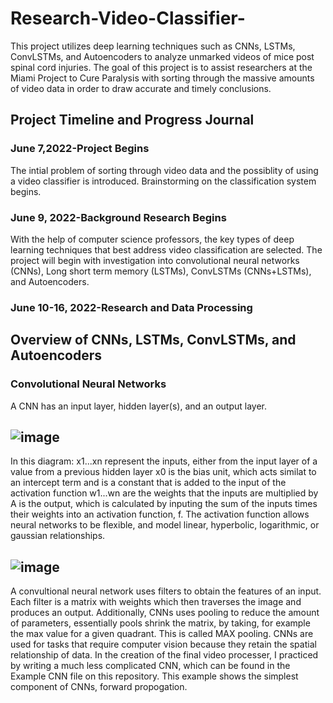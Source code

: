# Research-Video-Classifier-
This project utilizes deep learning techniques such as CNNs, LSTMs, ConvLSTMs, and Autoencoders to analyze unmarked videos of mice post spinal cord injuries. The goal of this project is to assist researchers at the Miami Project to Cure Paralysis with sorting through the massive amounts of video data in order to draw accurate and timely conclusions. 
## Project Timeline and Progress Journal
### June 7,2022-Project Begins 
The intial problem of sorting through video data and the possiblity of using a video classifier is introduced. Brainstorming on the classification system begins. 
### June 9, 2022-Background Research Begins 
With the help of computer science professors, the key types of deep learning techniques that best address video classification are selected. The project will begin with investigation into convolutional neural networks (CNNs), Long short term memory (LSTMs), ConvLSTMs (CNNs+LSTMs), and Autoencoders. 
### June 10-16, 2022-Research and Data Processing 
## Overview of CNNs, LSTMs, ConvLSTMs, and Autoencoders 
### Convolutional Neural Networks 
A CNN has an input layer, hidden layer(s), and an output layer. 
## ![image](https://files.cdn.thinkific.com/file_uploads/118220/images/9ac/ef7/edb/1583485122964.jpg?width=1920&dpr=2)
In this diagram:
x1...xn represent the inputs, either from the input layer of a value from a previous hidden layer 
x0 is the bias unit, which acts similat to an intercept term and is a constant that is added to the input of the activation function 
w1...wn are the weights that the inputs are multiplied by
A is the output, which is calculated by inputing the sum of the inputs times their weights into an activation function, f. The activation function allows neural networks to be flexible, and model linear, hyperbolic, logarithmic, or gaussian relationships. 
## ![image](https://austingwalters.com/wp-content/uploads/2019/01/image-filter-matrix-cnn.png)
A convultional neural network uses filters to obtain the features of an input. Each filter is a matrix with weights which then traverses the image and produces an output. Additionally, CNNs uses pooling to reduce the amount of parameters, essentially pools shrink the matrix, by taking, for example the max value for a given quadrant. This is called MAX pooling. CNNs are used for tasks that require computer vision because they retain the spatial relationship of data.
In the creation of the final video processer, I practiced by writing a much less complicated CNN, which can be found in the Example CNN file on this repository. This example shows the simplest component of CNNs, forward propogation. 






















